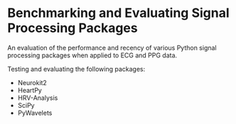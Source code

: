 # Benchmarking and Evaluating Signal Processing Packages
An evaluation of the performance and recency of various Python signal processing packages when applied to ECG and PPG data.

Testing and evaluating the following packages:
- Neurokit2
- HeartPy
- HRV-Analysis
- SciPy
- PyWavelets
